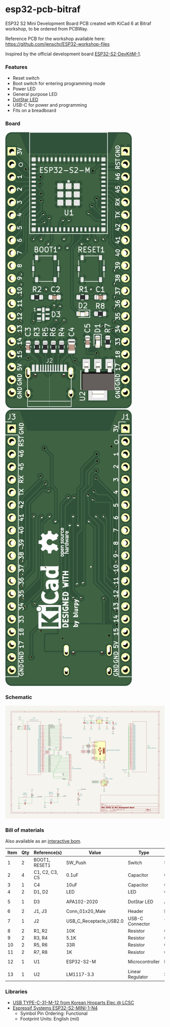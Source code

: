# esp32-pcb-bitraf

ESP32 S2 Mini Development Board PCB created with KiCad 6 at Bitraf workshop, to be ordered from PCBWay.

Reference PCB for the workshop available here: https://github.com/jenschr/ESP32-workshop-files

Inspired by the official development board [ESP32-S2-DevKitM-1](https://docs.espressif.com/projects/esp-idf/en/v4.4/esp32s2/hw-reference/esp32s2/user-guide-devkitm-1-v1.html).


### Features

* Reset switch
* Boot switch for entering programming mode
* Power LED
* General purpose LED
* [DotStar LED](https://learn.adafruit.com/adafruit-dotstar-leds/overview)
* USB-C for power and programming
* Fits on a breadboard


### Board

<a href="resources/pcb-3d-front.png"><img src="resources/pcb-3d-front.png" alt="PCB front" width="400px"/></a>
<a href="resources/pcb-3d-back.png"><img src="resources/pcb-3d-back.png" alt="PCB back" width="400px"/></a>


### Schematic

<a href="resources/schematic.png"><img src="resources/schematic.png" alt="Schematic" width="800px"/></a>


### Bill of materials

Also available as an [interactive bom](https://blurpy.github.io/esp32-pcb-bitraf/bom/ibom.html).

| Item | Qty | Reference(s)   | Value                   | Type             | Footprint                              | Datasheet                                                                                                     |
|------|-----|----------------|-------------------------|------------------|----------------------------------------|---------------------------------------------------------------------------------------------------------------|
| 1    | 2   | BOOT1, RESET1  | SW_Push                 | Switch           | SW_SPST_Panasonic_EVQPL_3PL_5PL_PT_A08 | ~                                                                                                             |
| 2    | 4   | C1, C2, C3, C5 | 0.1uF                   | Capacitor        | 0603_1608Metric                        | ~                                                                                                             |
| 3    | 1   | C4             | 10uF                    | Capacitor        | 0805_2012Metric                        | ~                                                                                                             |
| 4    | 2   | D1, D2         | LED                     | LED              | 0603_1608Metric                        | ~                                                                                                             |
| 5    | 1   | D3             | APA102-2020             | DotStar LED      | APA102-2020                            | https://www.led-color.com/upload/201604/APA102-2020%20SMD%20LED.pdf                                           |
| 6    | 2   | J1, J3         | Conn_01x20_Male         | Header           | PinHeader_1x20_P2.54mm_Vertical        | ~                                                                                                             |
| 7    | 1   | J2             | USB_C_Receptacle_USB2.0 | USB-C Connector  | TYPE-C-31-M-12                         | https://www.usb.org/sites/default/files/documents/usb_type-c.zip                                              |
| 8    | 2   | R1, R2         | 10K                     | Resistor         | 0603_1608Metric                        | ~                                                                                                             |
| 9    | 2   | R3, R4         | 5.1K                    | Resistor         | 0603_1608Metric                        | ~                                                                                                             |
| 10   | 2   | R5, R6         | 33R                     | Resistor         | 0603_1608Metric                        | ~                                                                                                             |
| 11   | 2   | R7, R8         | 1K                      | Resistor         | 0603_1608Metric                        | ~                                                                                                             |
| 12   | 1   | U1             | ESP32-S2-M              | Microcontroller  | ESP32-S2-MINI-1-N4                     | https://www.espressif.com/sites/default/files/documentation/esp32-s2-mini-1_esp32-s2-mini-1u_datasheet_en.pdf |
| 13   | 1   | U2             | LM1117-3.3              | Linear Regulator | SOT-223                                | https://www.ti.com/lit/ds/symlink/lm1117.pdf                                                                  |


### Libraries

* [USB TYPE-C-31-M-12 from Korean Hroparts Elec @ LCSC](https://github.com/jenschr/USB-C-Connectors)
* [Espressif Systems ESP32-S2-MINI-1-N4](https://app.ultralibrarian.com/details/e7064ac7-afcb-11eb-9033-0a34d6323d74/Espressif-Systems/ESP32-S2-MINI-1-N4)
  * Symbol Pin Ordering: Functional
  * Footprint Units: English (mil)
